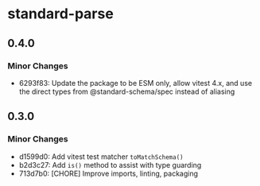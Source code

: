 # standard-parse

## 0.4.0

### Minor Changes

- 6293f83: Update the package to be ESM only, allow vitest 4.x, and use the direct types from @standard-schema/spec instead of aliasing

## 0.3.0

### Minor Changes

- d1599d0: Add vitest test matcher `toMatchSchema()`
- b2d3c27: Add `is()` method to assist with type guarding
- 713d7b0: [CHORE] Improve imports, linting, packaging
